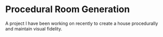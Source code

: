# Procedural Room Generation
 A project I have been working on recently to create a house procedurally and maintain visual fidelity.
